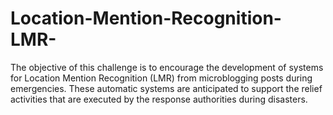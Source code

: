 # Location-Mention-Recognition-LMR-
The objective of this challenge is to encourage the development of systems for Location Mention Recognition (LMR) from microblogging posts during emergencies. These automatic systems are anticipated to support the relief activities that are executed by the response authorities during disasters. 
